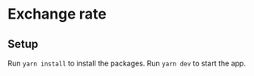 # Exchange rate

## Setup

Run `yarn install` to install the packages.
Run `yarn dev` to start the app.
